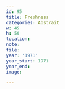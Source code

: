 ```yaml
---
id: 95
title: Freshness
categories: Abstrait
w: 45
h: 50
location:
note:
file:
year: '1971'
year_start: 1971
year_end:
image:

---
```

